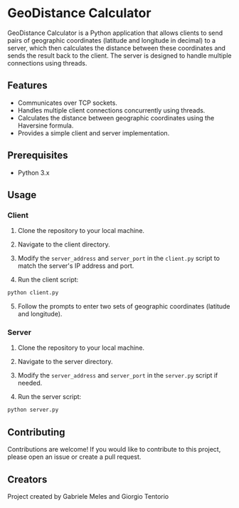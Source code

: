 # GeoDistance Calculator

GeoDistance Calculator is a Python application that allows clients to send pairs of geographic coordinates (latitude and longitude in decimal) to a server, which then calculates the distance between these coordinates and sends the result back to the client. The server is designed to handle multiple connections using threads.

## Features
- Communicates over TCP sockets.
- Handles multiple client connections concurrently using threads.
- Calculates the distance between geographic coordinates using the Haversine formula.
- Provides a simple client and server implementation.

## Prerequisites
- Python 3.x

## Usage

### Client
1. Clone the repository to your local machine.

2. Navigate to the client directory.

3. Modify the `server_address` and `server_port` in the `client.py` script to match the server's IP address and port.

4. Run the client script:
```bash
python client.py
```
5. Follow the prompts to enter two sets of geographic coordinates (latitude and longitude).

### Server
1. Clone the repository to your local machine.

2. Navigate to the server directory.

3. Modify the `server_address` and `server_port` in the `server.py` script if needed.

4. Run the server script:
```bash
python server.py
```

## Contributing
Contributions are welcome! If you would like to contribute to this project, please open an issue or create a pull request.

## Creators
Project created by Gabriele Meles and Giorgio Tentorio

